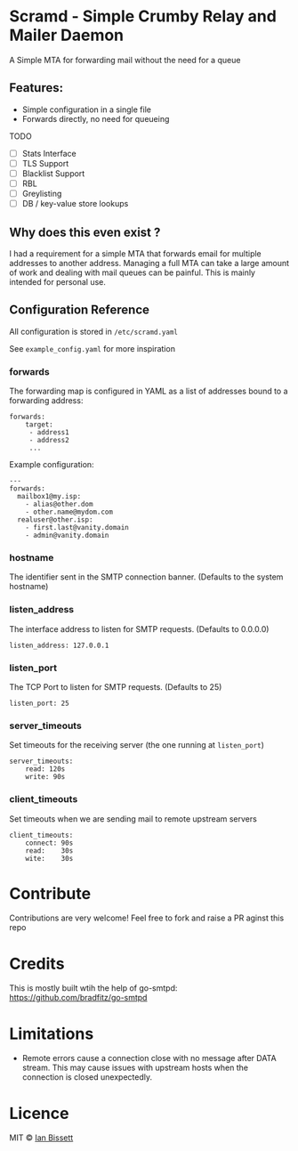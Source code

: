 # Scramd - Simple Crumby Relay and Mailer Daemon

A Simple MTA for forwarding mail without the need for a queue

## Features:
 * Simple configuration in a single file
 * Forwards directly, no need for queueing

TODO
 * [ ] Stats Interface
 * [ ] TLS Support
 * [ ] Blacklist Support
 * [ ] RBL
 * [ ] Greylisting
 * [ ] DB / key-value store lookups

## Why does this even exist ?
I had a requirement for a simple MTA that forwards email for multiple addresses to another address. Managing a full MTA can take a large amount of work and dealing with mail queues can be painful. This is mainly intended for personal use.

## Configuration Reference
All configuration is stored in `/etc/scramd.yaml`

See `example_config.yaml` for more inspiration

### forwards
The forwarding map is configured in YAML as a list of addresses bound to a forwarding address:
```
forwards:
    target:
     - address1
     - address2
     ...
```

Example configuration:
```
---
forwards:
  mailbox1@my.isp:
    - alias@other.dom
    - other.name@mydom.com
  realuser@other.isp:
    - first.last@vanity.domain
    - admin@vanity.domain
```

### hostname
The identifier sent in the SMTP connection banner. (Defaults to the system hostname)

### listen_address
The interface address to listen for SMTP requests. (Defaults to 0.0.0.0)

```
listen_address: 127.0.0.1
```

### listen_port
The TCP Port to listen for SMTP requests. (Defaults to 25)

```
listen_port: 25
```

### server_timeouts
Set timeouts for the receiving server (the one running at `listen_port`)

```
server_timeouts:
    read: 120s
    write: 90s
```

### client_timeouts
Set timeouts when we are sending mail to remote upstream servers

```
client_timeouts:
    connect: 90s
    read:    30s
    wite:    30s
```

# Contribute
Contributions are very welcome! Feel free to fork and raise a PR aginst this repo

# Credits
This is mostly built wtih the help of go-smtpd: https://github.com/bradfitz/go-smtpd

# Limitations
 * Remote errors cause a connection close with no message after DATA stream. This may cause issues with upstream hosts when the connection is closed unexpectedly.

# Licence
MIT © [Ian Bissett](https://github.com/bisscuitt)

